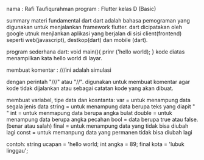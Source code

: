 nama : Rafi Taufiqurahman
program : Flutter kelas D (Basic) 

summary materi fundamental dart
dart adalah bahasa pemograman yang digunakan untuk menjalankan framework flutter. dart dicipatakan oleh google utnuk menjlankan aplikasi yang berjalan di sisi client(frontend) seperti web(javascript), destkop(dart) dan mobile (dart).

program sederhana dart:
void main(){
    prinr ('hello world);
}
kode diatas menampilkan kata hello world di layar.

membuat komentar : 
///ini adalah simulasi

dengan perintah "///" atau "//". digunakan untuk membuat komentar agar kode tidak dijalankan atau sebagai catatan kode yang akan dibuat.

membuat variabel, tipe data dan kosntanta:
var  = untuk menampung data segala jenis data
string = untuk menampung data berupa teks yang diapit " "
int = untuk menmapung data berupa angka bulat
double = untuk menampung data berupa angka pecahan
bool = data berupa true atau false. (benar atau salah)
final = untuk menampung data yang tidak bisa diubah lagi
const = untuk memanpung data yang permanen tidak bisa diubah lagi

contoh:
string ucapan = 'hello world;
int angka = 89;
final kota = 'lubuk linggau';

